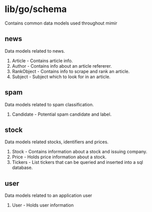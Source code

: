 # lib/go/schema
Contains common data models used throughout mimir

## news
Data models related to news.
1. Article - Contains article info.
2. Author - Contains info about an article refererer.
3. RankObject - Contains info to scrape and rank an article.
4. Subject - Subject which to look for in an article.

## spam
Data models related to spam classification.
1. Candidate - Potential spam candidate and label.

## stock
Data models related stocks, identifiers and prices.
1. Stock - Contains information about a stock and issuing company.
2. Price - Holds price information about a stock.
3. Tickers - List tickers that can be queried and inserted into a sql database.

## user
Data models related to an application user
1. User - Holds user information
